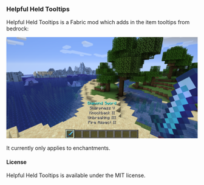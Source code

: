 ### Helpful Held Tooltips

Helpful Held Tooltips is a Fabric mod which adds in the item tooltips from bedrock:

![](resources/example.png)

It currently only applies to enchantments.

#### License

Helpful Held Tooltips is available under the MIT license. 